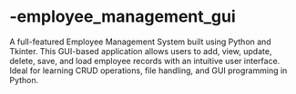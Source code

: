 # -employee_management_gui
A full-featured Employee Management System built using Python and Tkinter. This GUI-based application allows users to add, view, update, delete, save, and load employee records with an intuitive user interface. Ideal for learning CRUD operations, file handling, and GUI programming in Python.
